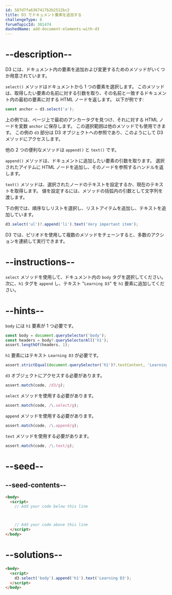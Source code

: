 ```yaml
---
id: 587d7fa6367417b2b2512bc2
title: D3 でドキュメント要素を追加する
challengeType: 6
forumTopicId: 301474
dashedName: add-document-elements-with-d3
---
```


# --description--

D3 には、ドキュメント内の要素を追加および変更するためのメソッドがいくつか用意されています。

`select()` メソッドはドキュメントから 1 つの要素を選択します。 このメソッドは、取得したい要素の名前に対する引数を取り、その名前と一致するドキュメント内の最初の要素に対する HTML ノードを返します。 以下が例です:

```js
const anchor = d3.select('a');
```

上の例では、ページ上で最初のアンカータグを見つけ、それに対する HTML ノードを変数 `anchor` に保存します。 この選択範囲は他のメソッドでも使用できます。 この例の `d3` 部分は D3 オブジェクトへの参照であり、このようにして D3 メソッドにアクセスします。

他の 2 つの便利なメソッドは `append()` と `text()` です。

`append()` メソッドは、ドキュメントに追加したい要素の引数を取ります。 選択されたアイテムに HTML ノードを追加し、そのノードを参照するハンドルを返します。

`text()` メソッドは、選択されたノードのテキストを設定するか、現在のテキストを取得します。 値を設定するには、メソッドの括弧内の引数として文字列を渡します。

下の例では、順序なしリストを選択し、リストアイテムを追加し、テキストを追加しています。

```js
d3.select('ul')?.append('li').text('Very important item');
```

D3 では、ピリオドを使用して複数のメソッドをチェーンすると、多数のアクションを連続して実行できます。

# --instructions--

`select` メソッドを使用して、ドキュメント内の `body` タグを選択してください。 次に、`h1` タグを `append` し、テキスト "`Learning D3`" を `h1` 要素に追加してください。

# --hints--

`body` には `h1` 要素が 1 つ必要です。

```js
const body = document.querySelector('body');
const headers = body?.querySelectorAll('h1');
assert.lengthOf(headers, 1);
```

`h1` 要素にはテキスト `Learning D3` が必要です。

```js
assert.strictEqual(document.querySelector('h1')?.textContent, 'Learning D3');
```

`d3` オブジェクトにアクセスする必要があります。

```js
assert.match(code, /d3/g);
```

`select` メソッドを使用する必要があります。

```js
assert.match(code, /\.select/g);
```

`append` メソッドを使用する必要があります。

```js
assert.match(code, /\.append/g);
```

`text` メソッドを使用する必要があります。

```js
assert.match(code, /\.text/g);
```

# --seed--

## --seed-contents--

```html
<body>
  <script>
    // Add your code below this line



    // Add your code above this line
  </script>
</body>
```

# --solutions--

```html
<body>
  <script>
    d3.select('body').append('h1').text('Learning D3');
  </script>
</body>
```
